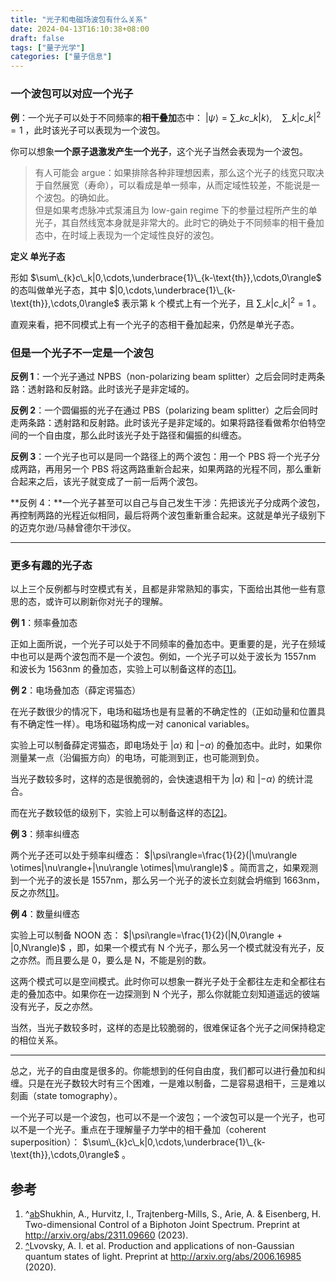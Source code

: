 ```yaml
---
title: "光子和电磁场波包有什么关系"
date: 2024-04-13T16:10:38+08:00
draft: false
tags: ["量子光学"]
categories: ["量子信息"]
---
```


### 一个波包可以对应一个光子  
**例**：一个光子可以处于不同频率的**相干叠加**态中： $|\psi\rangle=\sum\_{k}c\_k|k\rangle,\quad \sum\_k|c\_k|^2=1$ ，此时该光子可以表现为一个波包。

你可以想象**一个原子退激发产生一个光子**，这个光子当然会表现为一个波包。


> 有人可能会 argue：如果排除各种非理想因素，那么这个光子的线宽只取决于自然展宽（寿命），可以看成是单一频率，从而定域性较差，不能说是一个波包。的确如此。   
> 但是如果考虑脉冲式泵浦且为 low-gain regime 下的参量过程所产生的单光子，其自然线宽本身就是非常大的。此时它的确处于不同频率的相干叠加态中，在时域上表现为一个定域性良好的波包。

**定义 单光子态**

形如 $\sum\_{k}c\_k|0,\cdots,\underbrace{1}\_{k-\text{th}},\cdots,0\rangle$ 的态叫做单光子态，其中 $|0,\cdots,\underbrace{1}\_{k-\text{th}},\cdots,0\rangle$ 表示第 k 个模式上有一个光子，且 $\sum\_{k}|c\_k|^2=1$ 。

直观来看，把不同模式上有一个光子的态相干叠加起来，仍然是单光子态。

### 但是一个光子不一定是一个波包  
**反例 1**：一个光子通过 NPBS（non-polarizing beam splitter）之后会同时走两条路：透射路和反射路。此时该光子是非定域的。

**反例 2**：一个圆偏振的光子在通过 PBS（polarizing beam splitter）之后会同时走两条路：透射路和反射路。此时该光子是非定域的。如果将路径看做希尔伯特空间的一个自由度，那么此时该光子处于路径和偏振的纠缠态。

**反例 3**：一个光子也可以是同一个路径上的两个波包：用一个 PBS 将一个光子分成两路，再用另一个 PBS 将这两路重新合起来，如果两路的光程不同，那么重新合起来之后，该光子就变成了一前一后两个波包。

**反例 4：**一个光子甚至可以自己与自己发生干涉：先把该光子分成两个波包，再控制两路的光程近似相同，最后将两个波包重新重合起来。这就是单光子级别下的迈克尔逊/马赫曾德尔干涉仪。

  




---

  


### 更多有趣的光子态  
以上三个反例都与时空模式有关，且都是非常熟知的事实，下面给出其他一些有意思的态，或许可以刷新你对光子的理解。

**例 1**：频率叠加态

正如上面所说，一个光子可以处于不同频率的叠加态中。更重要的是，光子在频域中也可以是两个波包而不是一个波包。例如，一个光子可以处于波长为 1557nm 和波长为 1563nm 的叠加态，实验上可以制备这样的态[[1]](#ref\__1)。

**例 2**：电场叠加态（薛定谔猫态）

在光子数很少的情况下，电场和磁场也是有显著的不确定性的（正如动量和位置具有不确定性一样）。电场和磁场构成一对 canonical variables。

实验上可以制备薛定谔猫态，即电场处于 $|\alpha\rangle$ 和 $|-\alpha\rangle$ 的叠加态中。此时，如果你测量某一点（沿偏振方向）的电场，可能测到正，也可能测到负。

当光子数较多时，这样的态是很脆弱的，会快速退相干为 $|\alpha\rangle$ 和 $|-\alpha\rangle$ 的统计混合。

而在光子数较低的级别下，实验上可以制备这样的态[[2]](#ref\__2)。

**例 3**：频率纠缠态

两个光子还可以处于频率纠缠态： $|\psi\rangle=\frac{1}{2}(|\mu\rangle \otimes|\nu\rangle+|\nu\rangle \otimes|\mu\rangle)$ 。简而言之，如果观测到一个光子的波长是 1557nm，那么另一个光子的波长立刻就会坍缩到 1663nm，反之亦然[[1]](#ref\__1)。

**例 4**：数量纠缠态

实验上可以制备 NOON 态： $|\psi\rangle=\frac{1}{2}(|N,0\rangle + |0,N\rangle)$ ，即，如果一个模式有 N 个光子，那么另一个模式就没有光子，反之亦然。而且要么是 0，要么是 N，不能是别的数。

这两个模式可以是空间模式。此时你可以想象一群光子处于全都往左走和全都往右走的叠加态中。如果你在一边探测到 N 个光子，那么你就能立刻知道遥远的彼端没有光子，反之亦然。

当然，当光子数较多时，这样的态是比较脆弱的，很难保证各个光子之间保持稳定的相位关系。

  




---

  


总之，光子的自由度是很多的。你能想到的任何自由度，我们都可以进行叠加和纠缠。只是在光子数较大时有三个困难，一是难以制备，二是容易退相干，三是难以刻画（state tomography）。

一个光子可以是一个波包，也可以不是一个波包；一个波包可以是一个光子，也可以不是一个光子。重点在于理解量子力学中的相干叠加（coherent superposition）： $\sum\_{k}c\_k|0,\cdots,\underbrace{1}\_{k-\text{th}},\cdots,0\rangle$ 。

## 参考  
1. ^[a](#ref\__1\__0)[b](#ref\__1\__1)Shukhin, A., Hurvitz, I., Trajtenberg-Mills, S., Arie, A. & Eisenberg, H. Two-dimensional Control of a Biphoton Joint Spectrum. Preprint at http://arxiv.org/abs/2311.09660 (2023).
2. [^](#ref\__2\__0)Lvovsky, A. I. et al. Production and applications of non-Gaussian quantum states of light. Preprint at http://arxiv.org/abs/2006.16985 (2020).

